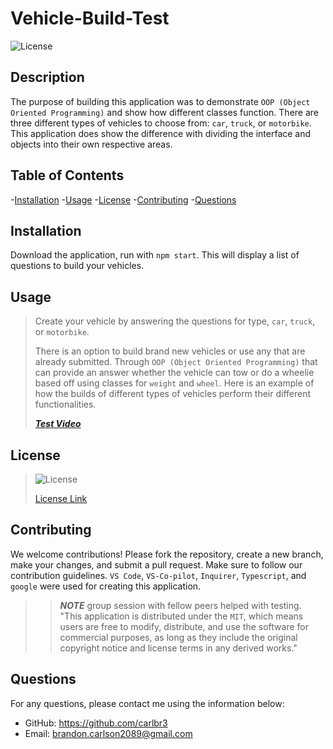 # Vehicle-Build-Test
![License](https://img.shields.io/badge/License-MIT-yellow.svg)

## Description
The purpose of building this application was to demonstrate `OOP (Object Oriented Programming)` and show how different classes function. There are three different types of vehicles to choose from: `car`, `truck`, or `motorbike`. This application does show the difference with dividing the interface and objects into their own respective areas. 

## Table of Contents
-[Installation](#installation)
-[Usage](#usage)
-[License](#license)
-[Contributing](#contributing)
-[Questions](#questions)

## Installation
Download the application, run with `npm start`. This will display a list of questions to build your vehicles.

## Usage
>Create your vehicle by answering the questions for type, `car`, `truck`, or `motorbike`. 
>
>There is an option to build brand new vehicles or use any that are already submitted. 
>Through `OOP (Object Oriented Programming)` that can provide an answer whether the vehicle can tow or do a wheelie based off using classes for `weight` and `wheel`. Here is an example of how the builds of different types of vehicles perform their different functionalities. 
>
>[***Test Video***](https://drive.google.com/file/d/1WwAg_R4XFckuzblO1gcSrXEf-EmOKiFX/view)

## License 
>![License](https://img.shields.io/badge/License-MIT-yellow.svg)
>
>[License Link](https://opensource.org/licenses/MIT)
>
## Contributing
We welcome contributions! Please fork the repository, create a new branch, make your changes, and submit a pull request. Make sure to follow our contribution guidelines. `VS Code`, `VS-Co-pilot`, `Inquirer`,
`Typescript`, and `google` were used for creating this application. 
>> ***NOTE*** group session with fellow peers helped with testing. "This application is distributed under the `MIT`, which means users are free to modify, distribute, and use the software for commercial purposes, as long as they include the original copyright notice and license terms in any derived works."
## Questions
For any questions, please contact me using the information below: 
- GitHub: https://github.com/carlbr3
- Email: [brandon.carlson2089@gmail.com](mailto:brandon.carlson2089@gmail.com)
